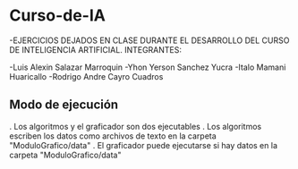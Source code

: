 # Curso-de-IA
-EJERCICIOS DEJADOS EN CLASE DURANTE EL DESARROLLO DEL CURSO DE INTELIGENCIA ARTIFICIAL. INTEGRANTES:

-Luis Alexin Salazar Marroquin
-Yhon Yerson Sanchez Yucra
-Italo Mamani Huaricallo
-Rodrigo Andre Cayro Cuadros

## Modo de ejecución
. Los algoritmos y el graficador son dos ejecutables
. Los algoritmos escriben los datos como archivos de texto en la carpeta "ModuloGrafico/data"
. El graficador puede ejecutarse si hay datos en la carpeta "ModuloGrafico/data"
